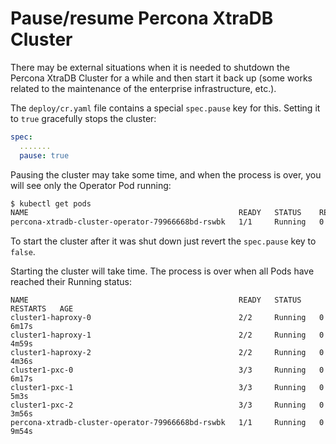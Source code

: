 # <a name="pause"></a>Pause/resume Percona XtraDB Cluster

There may be external situations when it is needed to shutdown the Percona
XtraDB Cluster for a while and then start it back up (some works related to the
maintenance of the enterprise infrastructure, etc.).

The `deploy/cr.yaml` file contains a special `spec.pause` key for this.
Setting it to `true` gracefully stops the cluster:

```yaml
spec:
  .......
  pause: true
```

Pausing the cluster may take some time, and when the process is over, you will
see only the Operator Pod running:

```bash
$ kubectl get pods
NAME                                               READY   STATUS    RESTARTS   AGE
percona-xtradb-cluster-operator-79966668bd-rswbk   1/1     Running   0          12m
```

To start the cluster after it was shut down just revert the `spec.pause` key
to `false`.

Starting the cluster will take time. The process is over when all Pods have
reached their Running status:

```text
NAME                                               READY   STATUS    RESTARTS   AGE
cluster1-haproxy-0                                 2/2     Running   0          6m17s
cluster1-haproxy-1                                 2/2     Running   0          4m59s
cluster1-haproxy-2                                 2/2     Running   0          4m36s
cluster1-pxc-0                                     3/3     Running   0          6m17s
cluster1-pxc-1                                     3/3     Running   0          5m3s
cluster1-pxc-2                                     3/3     Running   0          3m56s
percona-xtradb-cluster-operator-79966668bd-rswbk   1/1     Running   0          9m54s
```
